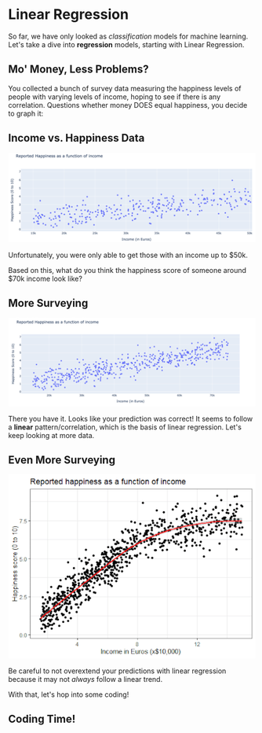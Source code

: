 # Linear Regression

So far, we have only looked as *classification* models for machine learning. Let's take a dive into **regression** models, starting with Linear Regression.

## Mo' Money, Less Problems?

You collected a bunch of survey data measuring the happiness levels of people with varying levels of income, hoping to see if there is any correlation. Questions whether money DOES equal happiness, you decide to graph it:

## Income vs. Happiness Data
![Image of linear income graph](linear-income.png)

Unfortunately, you were only able to get those with an income up to $50k. 

Based on this, what do you think the happiness score of someone around $70k income look like?

## More Surveying
![Image of full linear income graph](linear-income-full.png)

There you have it. Looks like your prediction was correct! It seems to follow a **linear** pattern/correlation, which is the basis of linear regression. Let's keep looking at more data.

## Even More Surveying
![Image of curved income graph](curved-income.png)

Be careful to not overextend your predictions with linear regression because it may not *always* follow a linear trend.

With that, let's hop into some coding!
<!-- Start with introducing a simple concept. Line of best fit on calculators? "Predict" a certain value. Speak about RMSE. Housing data? Medical Chargers data? Multiple weights. Feature/weight importance. -->

## Coding Time!